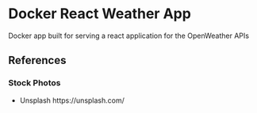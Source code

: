 <h1>Docker React Weather App</h1>
Docker app built for serving a react application for the OpenWeather APIs


<h2>References</h2>
<h3>Stock Photos</h3>
<ul>
  <li>Unsplash https://unsplash.com/</li>
</ul>
